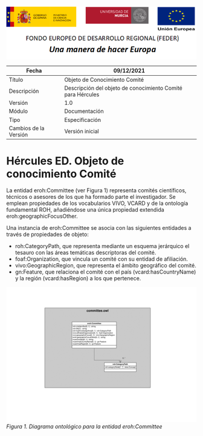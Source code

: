 ![](../../Docs/media/CabeceraDocumentosMD.png)

| Fecha         | 09/12/2021                                                   |
| ------------- | ------------------------------------------------------------ |
|Título|Objeto de Conocimiento Comité| 
|Descripción|Descripción del objeto de conocimiento Comité para Hércules|
|Versión|1.0|
|Módulo|Documentación|
|Tipo|Especificación|
|Cambios de la Versión|Versión inicial|

# Hércules ED. Objeto de conocimiento Comité

La entidad eroh:Committee (ver Figura 1) representa comités científicos, técnicos o asesores de los que ha formado parte el investigador.
Se emplean propiedades de los vocabularios VIVO, VCARD y de la ontología fundamental ROH, añadiéndose una única propiedad extendida eroh:geographicFocusOther.

Una instancia de eroh:Committee se asocia con las siguientes entidades a través de propiedades de objeto:

- roh:CategoryPath, que representa mediante un esquema jerárquico el tesauro con las áreas temáticas descriptoras del comité.
- foaf:Organization, que vincula un comité con su entidad de afiliación.
- vivo:GeographicRegion, que representa el ámbito geográfico del comité.
- gn:Feature, que relaciona el comité con el país (vcard:hasCountryName) y la región (vcard:hasRegion) a los que pertenece.


![](../../Docs/media/ObjetosDeConocimiento/Committee.png)
*Figura 1. Diagrama ontológico para la entidad eroh:Committee*
